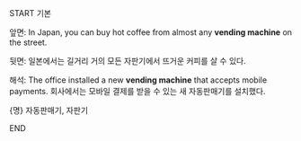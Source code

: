 START
기본

앞면:
In Japan, you can buy hot coffee from almost any **vending machine** on the street.  

뒷면:
일본에서는 길거리 거의 모든 자판기에서 뜨거운 커피를 살 수 있다.

해석:
The office installed a new **vending machine** that accepts mobile payments.
회사에서는 모바일 결제를 받을 수 있는 새 자동판매기를 설치했다.

{명} 자동판매기, 자판기
<!--ID: 1747104094517-->
END